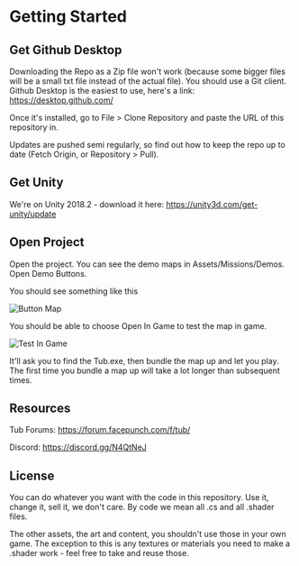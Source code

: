 # Getting Started

## Get Github Desktop

Downloading the Repo as a Zip file won't work (because some bigger files will be a small txt file instead of the actual file). You should use a Git client. Github Desktop is the easiest to use, here's a link: https://desktop.github.com/

Once it's installed, go to File > Clone Repository and paste the URL of this repository in.

Updates are pushed semi regularly, so find out how to keep the repo up to date (Fetch Origin, or Repository > Pull).

## Get Unity

We're on Unity 2018.2 - download it here: https://unity3d.com/get-unity/update

## Open Project

Open the project. You can see the demo maps in Assets/Missions/Demos. Open Demo Buttons.

You should see something like this

![Button Map](https://files.facepunch.com/garry/33af6e15-b39e-4d23-87e3-72ae14591844.png)

You should be able to choose Open In Game to test the map in game.

![Test In Game](https://files.facepunch.com/garry/16fee3c9-6c47-4be0-b312-ff55e0196eca.png)

It'll ask you to find the Tub.exe, then bundle the map up and let you play. The first time you bundle a map up will take a lot longer than subsequent times.

## Resources

Tub Forums: https://forum.facepunch.com/f/tub/

Discord: https://discord.gg/N4QtNeJ

## License

You can do whatever you want with the code in this repository. Use it, change it, sell it, we don't care. By code we mean all .cs and all .shader files.

The other assets, the art and content, you shouldn't use those in your own game. The exception to this is any textures or materials you need to make a .shader work - feel free to take and reuse those.
